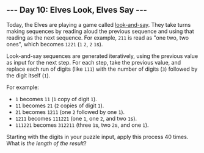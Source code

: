 --- Day 10: Elves Look, Elves Say ---
-------------------------------------

Today, the Elves are playing a game called
[look-and-say](https://en.wikipedia.org/wiki/Look-and-say_sequence).
They take turns making sequences by reading aloud the previous sequence
and using that reading as the next sequence. For example, `211` is read
as "one two, two ones", which becomes `1221` (`1` `2`, `2` `1`s).

Look-and-say sequences are generated iteratively, using the previous
value as input for the next step. For each step, take the previous
value, and replace each run of digits (like `111`) with the number of
digits (`3`) followed by the digit itself (`1`).

For example:

-   `1` becomes `11` (`1` copy of digit `1`).
-   `11` becomes `21` (`2` copies of digit `1`).
-   `21` becomes `1211` (one `2` followed by one `1`).
-   `1211` becomes `111221` (one `1`, one `2`, and two `1`s).
-   `111221` becomes `312211` (three `1`s, two `2`s, and one `1`).

Starting with the digits in your puzzle input, apply this process 40
times. What is *the length of the result*?

